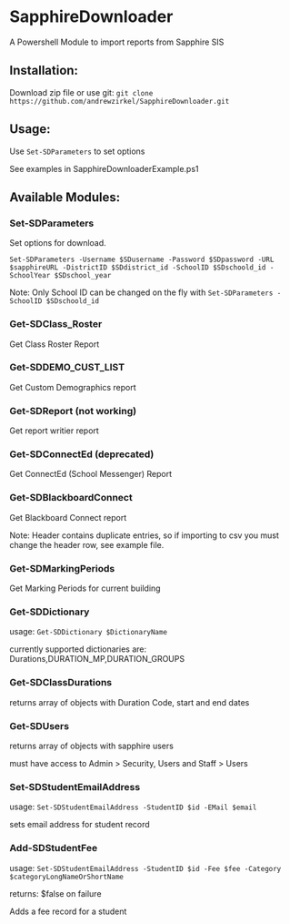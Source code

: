 # SapphireDownloader
A Powershell Module to import reports from Sapphire SIS

## Installation:
Download zip file or use git: `git clone https://github.com/andrewzirkel/SapphireDownloader.git`

## Usage:
Use `Set-SDParameters` to set options

See examples in SapphireDownloaderExample.ps1

## Available Modules:
### Set-SDParameters

Set options for download.

`Set-SDParameters -Username $SDusername -Password $SDpassword -URL $sapphireURL -DistrictID $SDdistrict_id -SchoolID $SDschoold_id -SchoolYear $SDschool_year`

Note: Only School ID can be changed on the fly with `Set-SDParameters -SchoolID $SDschoold_id`

### Get-SDClass_Roster

Get Class Roster Report

### Get-SDDEMO_CUST_LIST

Get Custom Demographics report

### Get-SDReport (not working)

Get report writier report

### Get-SDConnectEd (deprecated)

Get ConnectEd (School Messenger) Report

### Get-SDBlackboardConnect
Get Blackboard Connect report

Note: Header contains duplicate entries, so if importing to csv you must change the header row, see example file.

### Get-SDMarkingPeriods

Get Marking Periods for current building

###  Get-SDDictionary

usage:  `Get-SDDictionary $DictionaryName`

currently supported dictionaries are: Durations,DURATION_MP,DURATION_GROUPS

### Get-SDClassDurations

returns array of objects with Duration Code, start and end dates

### Get-SDUsers

returns array of objects with sapphire users

must have access to Admin > Security, Users and Staff > Users

### Set-SDStudentEmailAddress

usage: `Set-SDStudentEmailAddress -StudentID $id -EMail $email`

sets email address for student record

### Add-SDStudentFee

usage: `Set-SDStudentEmailAddress -StudentID $id -Fee $fee -Category $categoryLongNameOrShortName`

returns: $false on failure

Adds a fee record for a student
